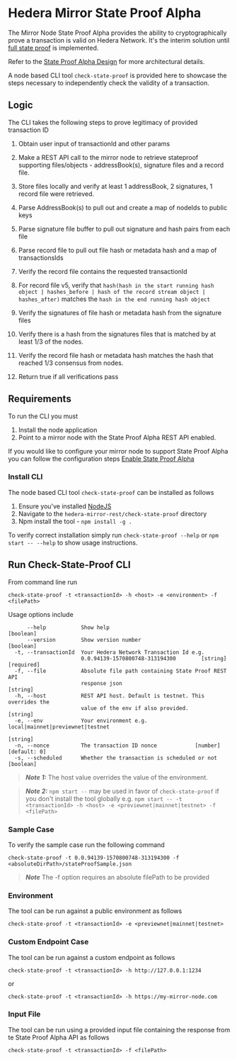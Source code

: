 # Hedera Mirror State Proof Alpha

The Mirror Node State Proof Alpha provides the ability to cryptographically prove a transaction is valid on Hedera Network.
It's the interim solution until [full state proof](https://www.hedera.com/blog/state-proofs-on-hedera) is implemented.

Refer to the [State Proof Alpha Design](/docs/design/stateproofalpha.md) for more architectural details.

A node based CLI tool `check-state-proof` is provided here to showcase the steps necessary to independently check the validity of a transaction.

## Logic

The CLI takes the following steps to prove legitimacy of provided transaction ID

1. Obtain user input of transactionId and other params

2. Make a REST API call to the mirror node to retrieve stateproof supporting files/objects - addressBook(s), signature files and a record file.

3. Store files locally and verify at least 1 addressBook, 2 signatures, 1 record file were retrieved.

4. Parse AddressBook(s) to pull out and create a map of nodeIds to public keys

5. Parse signature file buffer to pull out signature and hash pairs from each file

6. Parse record file to pull out file hash or metadata hash and a map of transactionsIds

7. Verify the record file contains the requested transactionId

8. For record file v5, verify that `hash(hash in the start running hash object | hashes_before | hash of the
record stream object | hashes_after)` matches the `hash in the end running hash object`

9. Verify the signatures of file hash or metadata hash from the signature files

10. Verify there is a hash from the signatures files that is matched by at least 1/3 of the nodes.

11. Verify the record file hash or metadata hash matches the hash that reached 1/3 consensus from nodes.

12. Return true if all verifications pass

## Requirements

To run the CLI you must

1. Install the node application
2. Point to a mirror node with the State Proof Alpha REST API enabled.

If you would like to configure your mirror node to support State Proof Alpha you can follow the configuration steps [Enable State Proof Alpha](/docs/configuration.md#enable-state-proof-alpha)

### Install CLI

The node based CLI tool `check-state-proof` can be installed as follows

1. Ensure you've installed [NodeJS](https://nodejs.org/en/about/)
2. Navigate to the `hedera-mirror-rest/check-state-proof` directory
3. Npm install the tool - `npm install -g .`

To verify correct installation simply run `check-state-proof --help` or `npm start -- --help` to show usage instructions.

## Run Check-State-Proof CLI

From command line run

`check-state-proof -t <transactionId> -h <host> -e <environment> -f <filePath>`

Usage options include

```.env
      --help           Show help                                       [boolean]
      --version        Show version number                             [boolean]
  -t, --transactionId  Your Hedera Network Transaction Id e.g.
                       0.0.94139-1570800748-313194300        [string] [required]
  -f, --file           Absolute file path containing State Proof REST API
                       response json                                    [string]
  -h, --host           REST API host. Default is testnet. This overrides the
                       value of the env if also provided.               [string]
  -e, --env            Your environment e.g. local|mainnet|previewnet|testnet
                                                                        [string]
  -n, --nonce          The transaction ID nonce            [number] [default: 0]
  -s, --scheduled      Whether the transaction is scheduled or not     [boolean]
```

> **_Note 1:_** The host value overrides the value of the environment.

> **_Note 2:_** `npm start --` may be used in favor of `check-state-proof` if you don't install the tool globally
> e.g. `npm start -- -t <transactionId> -h <host> -e <previewnet|mainnet|testnet> -f <filePath>`

### Sample Case

To verify the sample case run the following command

`check-state-proof -t 0.0.94139-1570800748-313194300 -f <absoluteDirPath>/stateProofSample.json`

> **_Note_** The -f option requires an absolute filePath to be provided

### Environment

The tool can be run against a public environment as follows

`check-state-proof -t <transactionId> -e <previewnet|mainnet|testnet>`

### Custom Endpoint Case

The tool can be run against a custom endpoint as follows

`check-state-proof -t <transactionId> -h http://127.0.0.1:1234`

or

`check-state-proof -t <transactionId> -h https://my-mirror-node.com`

### Input File

The tool can be run using a provided input file containing the response from te State Proof Alpha API as follows

`check-state-proof -t <transactionId> -f <filePath>`

